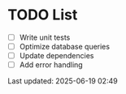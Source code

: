 # TODO List

- [ ] Write unit tests
- [ ] Optimize database queries
- [ ] Update dependencies
- [ ] Add error handling

Last updated: 2025-06-19 02:49
